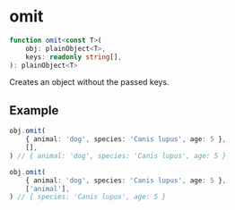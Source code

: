 # omit

```ts
function omit<const T>(
    obj: plainObject<T>,
    keys: readonly string[],
): plainObject<T>
```

Creates an object without the passed keys.

## Example

```ts
obj.omit(
    { animal: 'dog', species: 'Canis lupus', age: 5 },
    [],
) // { animal: 'dog', species: 'Canis lupus', age: 5 }
```

```ts
obj.omit(
    { animal: 'dog', species: 'Canis lupus', age: 5 },
    ['animal'],
) // { species: 'Canis lupus', age: 5 }
```
